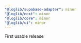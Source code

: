 ```yaml
---
"@loglib/supabase-adapter": minor
"@loglib/next": minor
"@loglib/core": minor
"@loglib/ui": minor
---
```


First usable release
